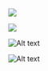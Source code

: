 
![]()

![]()

![](/path/to/img.jpg)

![](http://www.example.com/image.png)

![Alt text](/path/to/img.jpg)

![Alt text](/path/to/img.jpg "Optional title")
